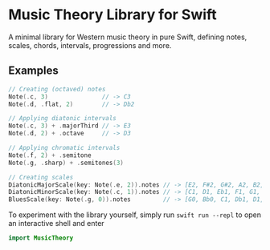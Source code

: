 # Music Theory Library for Swift
A minimal library for Western music theory in pure Swift, defining notes, scales, chords, intervals, progressions and more.

## Examples
```swift
// Creating (octaved) notes
Note(.c, 3)               // -> C3
Note(.d, .flat, 2)        // -> Db2

// Applying diatonic intervals
Note(.c, 3) + .majorThird // -> E3
Note(.d, 2) + .octave     // -> D3

// Applying chromatic intervals
Note(.f, 2) + .semitone
Note(.g, .sharp) + .semitones(3)

// Creating scales
DiatonicMajorScale(key: Note(.e, 2)).notes // -> [E2, F#2, G#2, A2, B2, C#3, D#3]
DiatonicMinorScale(key: Note(.c, 1)).notes // -> [C1, D1, Eb1, F1, G1, Ab1, Bb1]
BluesScale(key: Note(.g, 0)).notes         // -> [G0, Bb0, C1, Db1, D1, F1]
```

To experiment with the library yourself, simply run `swift run --repl` to open an interactive shell and enter

```swift
import MusicTheory
```
